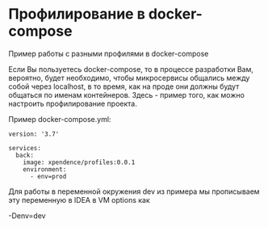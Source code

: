 # Профилирование в docker-compose
Пример работы с разными профилями в docker-compose

Если Вы пользуетесь docker-compose, то в процессе разработки Вам, вероятно, будет необходимо, чтобы микросервисы общались между собой через localhost, в то время, как на проде они должны будут общаться по именам контейнеров. Здесь - пример того, как можно настроить профилирование проекта.

Пример docker-compose.yml:

    version: '3.7'
    
    services:
      back:
        image: xpendence/profiles:0.0.1
        environment:
          - env=prod

Для работы в переменной окружения dev из примера мы прописываем эту переменную в IDEA в VM options как 

-Denv=dev
